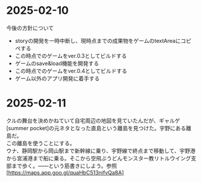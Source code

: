 # 2025-02-10
今後の方針について
- storyの開発を一時中断し、現時点までの成果物をゲームのtextAreaにコピペする
- この時点でのゲームをver.0.3としてビルドする
- ゲームのsave&load機能を開発する
- この時点でのゲームをver.0.4としてビルドする
- ゲーム以外のアプリ開発に着手する

# 2025-02-11
クルの舞台を決めかねていて自宅周辺の地図を見ていたんだが、ギャルゲ[summer pocket]の元ネタとなった直島という離島を見つけた。宇野にある離島だ。<br>
この離島を使うことにする。<br>
ウナ、静岡駅から岡山駅まで新幹線に乗り、宇野線で終点まで移動して、宇野港から宮浦港まで船に乗る。そこから空飛ぶうどんモンスター教リトルウイング支部まで歩く。――という筋書きにしよう。参照[https://maps.app.goo.gl/quaHbC513nifvQa8A]